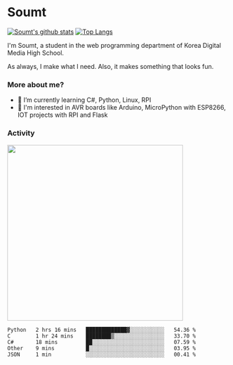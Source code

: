 # Soumt
[![Soumt's github stats](https://github-readme-stats.vercel.app/api?username=soumt-r)](https://github.com/anuraghazra/github-readme-stats)
[![Top Langs](https://github-readme-stats.vercel.app/api/top-langs/?username=soumt-r&layout=compact)](https://github.com/anuraghazra/github-readme-stats)

I'm Soumt, a student in the web programming department of Korea Digital Media High School.

As always, I make what I need. Also, it makes something that looks fun.

### More about me?
- 🌱 I’m currently learning C#, Python, Linux, RPI
- :pushpin: I'm interested in AVR boards like Arduino, MicroPython with ESP8266, IOT projects with RPI and Flask


### Activity
<img height="400" img src="https://wakatime.com/share/@soumt_r/243bdd45-4e71-4a64-bb68-9b7aa7f1d3de.svg"></img>

<!--START_SECTION:waka-->
```text
Python   2 hrs 16 mins   █████████████▓░░░░░░░░░░░   54.36 % 
C        1 hr 24 mins    ████████▒░░░░░░░░░░░░░░░░   33.70 % 
C#       18 mins         ██░░░░░░░░░░░░░░░░░░░░░░░   07.59 % 
Other    9 mins          █░░░░░░░░░░░░░░░░░░░░░░░░   03.95 % 
JSON     1 min           ░░░░░░░░░░░░░░░░░░░░░░░░░   00.41 % 
```
<!--END_SECTION:waka-->

